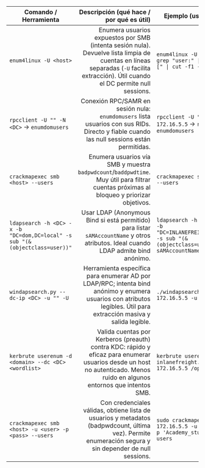 | Comando / Herramienta                                                       |                                                                                                                                            Descripción (qué hace / por qué es útil) | Ejemplo (uso concreto)                                                                                              |
| --------------------------------------------------------------------------- | ----------------------------------------------------------------------------------------------------------------------------------------------------------------------------------: | ------------------------------------------------------------------------------------------------------------------- |
| `enum4linux -U <host>`                                                      | Enumera usuarios expuestos por SMB (intenta sesión nula). Devuelve lista limpia de cuentas en líneas separadas (`-U` facilita extracción). Útil cuando el DC permite null sessions. | `enum4linux -U 172.16.5.5 \| grep "user:" \| cut -f2 -d"[" \| cut -f1 -d"]"`                                        |
| `rpcclient -U "" -N <DC>` → `enumdomusers`                                  |                                           Conexión RPC/SAMR en sesión nula: `enumdomusers` lista usuarios con sus RIDs. Directo y fiable cuando las null sessions están permitidas. | `rpcclient -U "" -N 172.16.5.5` → `rpcclient $> enumdomusers`                                                       |
| `crackmapexec smb <host> --users`                                           |                                            Enumera usuarios vía SMB y muestra `badpwdcount`/`baddpwdtime`. Muy útil para filtrar cuentas próximas al bloqueo y priorizar objetivos. | `crackmapexec smb 172.16.5.5 --users`                                                                               |
| `ldapsearch -h <DC> -x -b "DC=dom,DC=local" -s sub "(&(objectclass=user))"` |                                                 Usar LDAP (Anonymous Bind si está permitido) para listar `sAMAccountName` y otros atributos. Ideal cuando LDAP admite bind anónimo. | `ldapsearch -h 172.16.5.5 -x -b "DC=INLANEFREIGHT,DC=LOCAL" -s sub "(&(objectclass=user))" \| grep sAMAccountName:` |
| `windapsearch.py --dc-ip <DC> -u "" -U`                                     |                 Herramienta específica para enumerar AD por LDAP/RPC; intenta bind anónimo y enumera usuarios con atributos legibles. Útil para extracción masiva y salida legible. | `./windapsearch.py --dc-ip 172.16.5.5 -u "" -U`                                                                     |
| `kerbrute userenum -d <domain> --dc <DC> <wordlist>`                        |            Valida cuentas por Kerberos (preauth) contra KDC: rápido y eficaz para enumerar usuarios desde un host no autenticado. Menos ruido en algunos entornos que intentos SMB. | `kerbrute userenum -d inlanefreight.local --dc 172.16.5.5 /opt/jsmith.txt`                                          |
| `crackmapexec smb <host> -u <user> -p <pass> --users`                       |                              Con credenciales válidas, obtiene lista de usuarios y metadatos (badpwdcount, última vez). Permite enumeración segura y sin depender de null sessions. | `sudo crackmapexec smb 172.16.5.5 -u htb-student -p 'Academy_student_AD!' --users`                                  |

